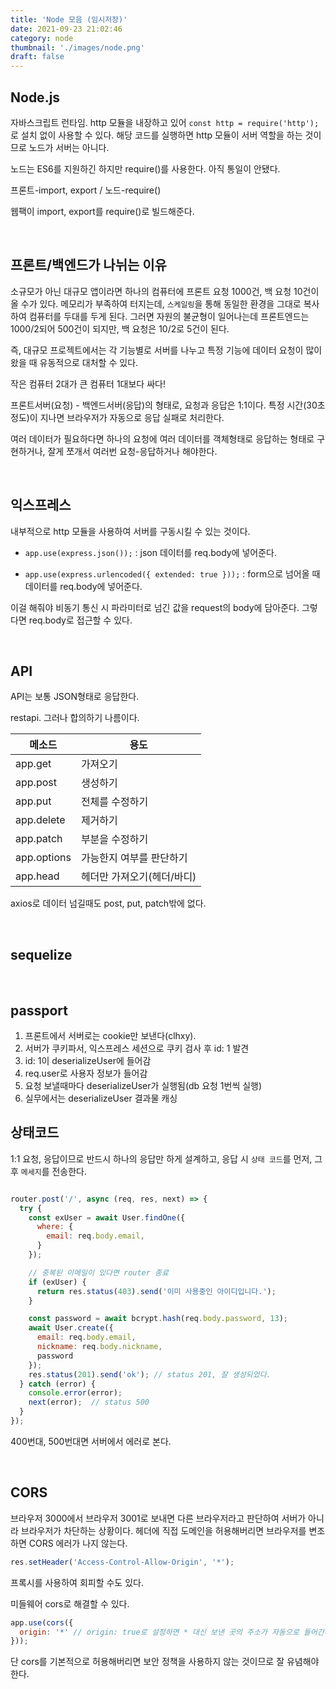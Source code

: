 ```yaml
---
title: 'Node 모음 (임시저장)'
date: 2021-09-23 21:02:46
category: node
thumbnail: './images/node.png'
draft: false
---
```



## Node.js
자바스크립트 런타임. http 모듈을 내장하고 있어 `const http = require('http');`로 설치 없이 사용할 수 있다. 해당 코드를 실행하면 http 모듈이 서버 역할을 하는 것이므로 노드가 서버는 아니다.

노드는 ES6를 지원하긴 하지만 require()를 사용한다. 아직 통일이 안됐다.

프론트-import, export / 노드-require()

웹팩이 import, export를 require()로 빌드해준다.

<br />

## 프론트/백엔드가 나뉘는 이유
소규모가 아닌 대규모 앱이라면 하나의 컴퓨터에 프론트 요청 1000건, 백 요청 10건이 올 수가 있다. 메모리가 부족하여 터지는데, `스케일링`을 통해 동일한 환경을 그대로 복사하여 컴퓨터를 두대를 두게 된다. 그러면 자원의 불균형이 일어나는데 프론트엔드는 1000/2되어 500건이 되지만, 백 요청은 10/2로 5건이 된다.

즉, 대규모 프로젝트에서는 각 기능별로 서버를 나누고 특정 기능에 데이터 요청이 많이 왔을 때 유동적으로 대처할 수 있다.

작은 컴퓨터 2대가 큰 컴퓨터 1대보다 싸다!

프론트서버(요청) - 백엔드서버(응답)의 형태로, 요청과 응답은 1:1이다. 특정 시간(30초 정도)이 지나면 브라우저가 자동으로 응답 실패로 처리한다.

여러 데이터가 필요하다면 하나의 요청에 여러 데이터를 객체형태로 응답하는 형태로 구현하거나, 잘게 쪼개서 여러번 요청-응답하거나 해야한다.

<br />

## 익스프레스
내부적으로 http 모듈을 사용하여 서버를 구동시킬 수 있는 것이다.

- `app.use(express.json());` : json 데이터를 req.body에 넣어준다.

- `app.use(express.urlencoded({ extended: true }));` : form으로 넘어올 때 데이터를 req.body에 넣어준다.

이걸 해줘야 비동기 통신 시 파라미터로 넘긴 값을 request의 body에 담아준다. 그렇다면 req.body로 접근할 수 있다.

<br />

## API
API는 보통 JSON형태로 응답한다.

restapi. 그러나 합의하기 나름이다.

| 메소드      | 용도                       |
| ----------- | -------------------------- |
| app.get     | 가져오기                   |
| app.post    | 생성하기                   |
| app.put     | 전체를 수정하기            |
| app.delete  | 제거하기                   |
| app.patch   | 부분을 수정하기            |
| app.options | 가능한지 여부를 판단하기   |
| app.head    | 헤더만 가져오기(헤더/바디) |

axios로 데이터 넘길때도 post, put, patch밖에 없다.

<br/>

## sequelize

<br/>

## passport
1. 프론트에서 서버로는 cookie만 보낸다(clhxy).
2. 서버가 쿠키파서, 익스프레스 세션으로 쿠키 검사 후 id: 1 발견
3. id: 1이 deserializeUser에 들어감
4. req.user로 사용자 정보가 들어감
5. 요청 보낼때마다 deserializeUser가 실행됨(db 요청 1번씩 실행)
6. 실무에서는 deserializeUser 결과물 캐싱

## 상태코드
1:1 요청, 응답이므로 반드시 하나의 응답만 하게 설계하고, 응답 시 `상태 코드`를 먼저, 그 후 `메세지`를 전송한다.

```js

router.post('/', async (req, res, next) => {
  try {
    const exUser = await User.findOne({
      where: {
        email: req.body.email,
      }
    });

    // 중복된 이메일이 있다면 router 종료
    if (exUser) {
      return res.status(403).send('이미 사용중인 아이디입니다.');
    }

    const password = await bcrypt.hash(req.body.password, 13);
    await User.create({
      email: req.body.email,
      nickname: req.body.nickname,
      password
    });
    res.status(201).send('ok'); // status 201, 잘 생성되었다.
  } catch (error) {
    console.error(error);
    next(error);  // status 500
  }
});
```

400번대, 500번대면 서버에서 에러로 본다.

<br/>

## CORS
브라우저 3000에서 브라우저 3001로 보내면 다른 브라우저라고 판단하여 서버가 아니라 브라우저가 차단하는 상황이다. 헤더에 직접 도메인을 허용해버리면 브라우저를 변조하면 CORS 에러가 나지 않는다.

```js
res.setHeader('Access-Control-Allow-Origin', '*');
```

프록시를 사용하여 회피할 수도 있다.

미들웨어 cors로 해결할 수 있다.

```js
app.use(cors({
  origin: '*' // origin: true로 설정하면 * 대신 보낸 곳의 주소가 자동으로 들어간다.
}));
```

단 cors를 기본적으로 허용해버리면 보안 정책을 사용하지 않는 것이므로 잘 유념해야 한다.